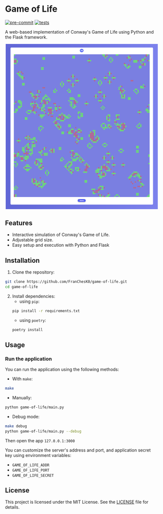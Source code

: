 # Game of Life
[![pre-commit](https://github.com/FranChesK0/game-of-life/actions/workflows/pre-commit.yaml/badge.svg)](https://github.com/FranChesK0/game-of-life/actions/workflows/pre-commit.yaml)
[![tests](https://github.com/FranChesK0/game-of-life/actions/workflows/tests.yaml/badge.svg)](https://github.com/FranChesK0/game-of-life/actions/workflows/tests.yaml)

A web-based implementation of Conway's Game of Life using Python and the Flask framework.
<p align="center">
    <img src="assets/game-of-life.png" width="500" />
</p>

## Features
- Interactive simulation of Conway's Game of Life.
- Adjustable grid size.
- Easy setup and execution with Python and Flask

## Installation
1. Clone the repository:
```bash
git clone https://github.com/FranChesK0/game-of-life.git
cd game-of-life
```
2. Install dependencies:
    - using `pip`:
    ```bash
    pip install -r requirements.txt
    ```
    - using `poetry`:
    ```bash
    poetry install
    ```

## Usage
### Run the application
You can run the application using the following methods:
- With `make`:
```bash
make
```
- Manually:
```bash
python game-of-life/main.py
```
- Debug mode:
```bash
make debug
python game-of-life/main.py --debug
```

Then open the app `127.0.0.1:3000`

You can customize the server's address and port, and application secret key using environment variables:
- `GAME_OF_LIFE_ADDR`
- `GAME_OF_LIFE_PORT`
- `GAME_OF_LIFE_SECRET`

## License
This project is licensed under the MIT License. See the [LICENSE](./LICENSE) file for details.
